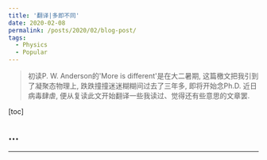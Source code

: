 ```yaml
---
title: '翻译|多即不同'
date: 2020-02-08
permalink: /posts/2020/02/blog-post/
tags:
  - Physics
  - Popular
---
```


 > 初读P. W. Anderson的'More is different'是在大二暑期, 这篇檄文把我引到了凝聚态物理上, 跌跌撞撞迷迷糊糊间过去了三年多, 即将开始念Ph.D. 近日病毒肆虐, 便从复读此文开始翻译一些我读过、觉得还有些意思的文章罢.

[toc]

## ...


------